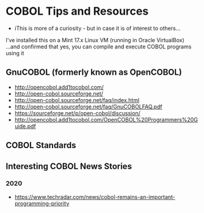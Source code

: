 
# COBOL Tips and Resources

- iThis is more of a curiosity - but in case it is of interest to others...

I've installed this on a Mint 17.x Linux VM (running in Oracle VirtualBox) 
...and confirmed that yes, you can compile and execute COBOL programs using it

## GnuCOBOL (formerly known as OpenCOBOL) 
* http://opencobol.add1tocobol.com/
* http://open-cobol.sourceforge.net/
* http://open-cobol.sourceforge.net/faq/index.html
* http://open-cobol.sourceforge.net/faq/GnuCOBOLFAQ.pdf
* https://sourceforge.net/p/open-cobol/discussion/
* http://opencobol.add1tocobol.com/OpenCOBOL%20Programmers%20Guide.pdf


## COBOL Standards


## Interesting COBOL News Stories

### 2020
- https://www.techradar.com/news/cobol-remains-an-important-programming-priority


